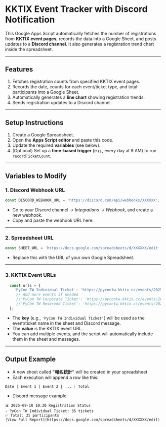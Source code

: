 # KKTIX Event Tracker with Discord Notification

This Google Apps Script automatically fetches the number of registrations from **KKTIX event pages**, records the data into a Google Sheet, and posts updates to a **Discord channel**.
It also generates a registration trend chart inside the spreadsheet.

---

## Features

1. Fetches registration counts from specified KKTIX event pages.
2. Records the date, counts for each event/ticket type, and total participants into a Google Sheet.
3. Automatically generates a **line chart** showing registration trends.
4. Sends registration updates to a Discord channel.

---

## Setup Instructions

1. Create a Google Spreadsheet.
2. Open the **Apps Script editor** and paste this code.
3. Update the required **variables** (see below).
4. (Optional) Set up a **time-based trigger** (e.g., every day at 8 AM) to run `recordTicketCount`.

---

## Variables to Modify

### 1. Discord Webhook URL

```javascript
const DISCORD_WEBHOOK_URL = 'https://discord.com/api/webhooks/XXXXXX';
```

* Go to your Discord channel → *Integrations* → *Webhook*, and create a new webhook.
* Copy and paste the webhook URL here.

---

### 2. Spreadsheet URL

```javascript
const SHEET_URL = 'https://docs.google.com/spreadsheets/d/XXXXXX/edit';
```

* Replace this with the URL of your own Google Spreadsheet.

---

### 3. KKTIX Event URLs

```javascript
  const urls = {
    'PyCon TW Individual Ticket': 'https://pycontw.kktix.cc/events/2025-individual',
     // Add more events if needed
     //'PyCon TW Corporate Ticket': 'https://pycontw.kktix.cc/events/2025-corporate',
     //'PyCon TW Reserved Ticket': 'https://pycontw.kktix.cc/events/2025-reserved',
  };
```

* The **key** (e.g., `'PyCon TW Individual Ticket'`) will be used as the event/ticket name in the sheet and Discord message.
* The **value** is the KKTIX event URL.
* You can add multiple events, and the script will automatically include them in the sheet and messages.

---

## Output Example

* A new sheet called **"報名統計"** will be created in your spreadsheet.
* Each execution will append a row like this:

```
Date | Event 1 | Event 2 | ... | Total
```

* Discord message example:

```
📊 2025-09-10 10:30 Registration Status
- PyCon TW Individual Ticket: 35 tickets
✅ Total: 35 participants
[View Full Report](https://docs.google.com/spreadsheets/d/XXXXXX/edit)
```
